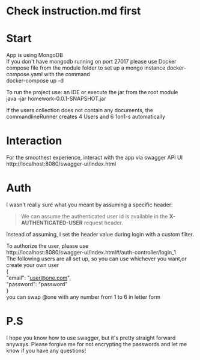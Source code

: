 # Check instruction.md first
# Start
App is using MongoDB<br>
If you don't have mongodb running on port 27017 please use Docker compose file from 
the module folder to set up a mongo instance docker-compose.yaml with the command <br> docker-compose up -d

To run the project use: an IDE or execute the jar from the root module <br> java -jar homework-0.0.1-SNAPSHOT.jar

If the users collection does not contain any documents, the commandlineRunner
creates 4 Users and 6 1on1-s automatically

# Interaction
For the smoothest experience, interact with the app via swagger API UI<br>
http://localhost:8080/swagger-ui/index.html


# Auth
I wasn't really sure what you meant by assuming a specific header:
 > We can assume the authenticated user id is available in the **X-AUTHENTICATED-USER** request header.

Instead of assuming, I set the header value during login with a custom filter.

To authorize the user, please use <br>
http://localhost:8080/swagger-ui/index.html#/auth-controller/login_1 <br>
The following users are all set up, so you can use whichever you want,or create your own user
<br>{<br>
"email": "user@one.com",<br>
"password": "password"<br>
} <br> you can swap @one with any number from 1 to 6 in letter form

# P.S
I hope you know how to use swagger, but it's pretty straight forward anyways.
Please forgive me for not encrypting the passwords and let me know if you have any questions!



